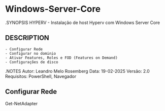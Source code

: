 # Windows-Server-Core

   .SYNOPSIS
    HYPERV - Instalação de host Hyperv com Windows Server Core

## DESCRIPTION

	- Configurar Rede
	- Configurar no dominio 
	- Ativar Features, Roles e FOD (Features on Demand)
	- Configurações de disco


.NOTES
    Autor: Leandro Melo Rosemberg
    Data: 19-02-2025
    Versão: 2.0
    Requisitos: PowerShell, Navegador

## Configurar Rede
Get-NetAdapter
